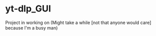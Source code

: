 # yt-dlp_GUI
Project in working on 
(Might take a while [not that anyone would care] because I'm a busy man)
